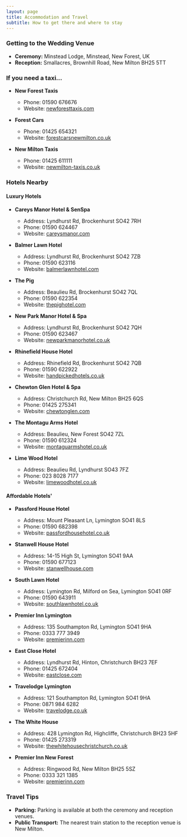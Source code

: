 ```yaml
---
layout: page
title: Accommodation and Travel
subtitle: How to get there and where to stay
---
```


### Getting to the Wedding Venue

- **Ceremony:** Minstead Lodge, Minstead, New Forest, UK
- **Reception:** Smallacres, Brownhill Road, New Milton BH25 5TT

### If you need a taxi...

- **New Forest Taxis**
  - Phone: 01590 676676
  - Website: [newforesttaxis.com](http://www.newforesttaxis.com)

- **Forest Cars**
  - Phone: 01425 654321
  - Website: [forestcarsnewmilton.co.uk](http://www.forestcarsnewmilton.co.uk)

- **New Milton Taxis**
  - Phone: 01425 611111
  - Website: [newmilton-taxis.co.uk](http://www.newmilton-taxis.co.uk)

### Hotels Nearby

#### Luxury Hotels

- **Careys Manor Hotel & SenSpa**
  - Address: Lyndhurst Rd, Brockenhurst SO42 7RH
  - Phone: 01590 624467
  - Website: [careysmanor.com](https://www.careysmanor.com)

- **Balmer Lawn Hotel**
  - Address: Lyndhurst Rd, Brockenhurst SO42 7ZB
  - Phone: 01590 623116
  - Website: [balmerlawnhotel.com](https://www.balmerlawnhotel.com)

- **The Pig**
  - Address: Beaulieu Rd, Brockenhurst SO42 7QL
  - Phone: 01590 622354
  - Website: [thepighotel.com](https://www.thepighotel.com)

- **New Park Manor Hotel & Spa**
  - Address: Lyndhurst Rd, Brockenhurst SO42 7QH
  - Phone: 01590 623467
  - Website: [newparkmanorhotel.co.uk](https://www.newparkmanorhotel.co.uk)

- **Rhinefield House Hotel**
  - Address: Rhinefield Rd, Brockenhurst SO42 7QB
  - Phone: 01590 622922
  - Website: [handpickedhotels.co.uk](https://www.handpickedhotels.co.uk/rhinefieldhouse)

- **Chewton Glen Hotel & Spa**
  - Address: Christchurch Rd, New Milton BH25 6QS
  - Phone: 01425 275341
  - Website: [chewtonglen.com](https://www.chewtonglen.com)

- **The Montagu Arms Hotel**
  - Address: Beaulieu, New Forest SO42 7ZL
  - Phone: 01590 612324
  - Website: [montaguarmshotel.co.uk](https://www.montaguarmshotel.co.uk)

- **Lime Wood Hotel**
  - Address: Beaulieu Rd, Lyndhurst SO43 7FZ
  - Phone: 023 8028 7177
  - Website: [limewoodhotel.co.uk](https://www.limewoodhotel.co.uk)

#### Affordable Hotels'

- **Passford House Hotel**
  - Address: Mount Pleasant Ln, Lymington SO41 8LS
  - Phone: 01590 682398
  - Website: [passfordhousehotel.co.uk](https://www.passfordhousehotel.co.uk)

- **Stanwell House Hotel**
  - Address: 14-15 High St, Lymington SO41 9AA
  - Phone: 01590 677123
  - Website: [stanwellhouse.com](https://www.stanwellhouse.com)

- **South Lawn Hotel**
  - Address: Lymington Rd, Milford on Sea, Lymington SO41 0RF
  - Phone: 01590 643911
  - Website: [southlawnhotel.co.uk](https://www.southlawnhotel.co.uk)

- **Premier Inn Lymington**
  - Address: 135 Southampton Rd, Lymington SO41 9HA
  - Phone: 0333 777 3949
  - Website: [premierinn.com](https://www.premierinn.com)

- **East Close Hotel**
  - Address: Lyndhurst Rd, Hinton, Christchurch BH23 7EF
  - Phone: 01425 672404
  - Website: [eastclose.com](https://www.eastclose.com)

- **Travelodge Lymington**
  - Address: 121 Southampton Rd, Lymington SO41 9HA
  - Phone: 0871 984 6282
  - Website: [travelodge.co.uk](https://www.travelodge.co.uk)

- **The White House**
  - Address: 428 Lymington Rd, Highcliffe, Christchurch BH23 5HF
  - Phone: 01425 273319
  - Website: [thewhitehousechristchurch.co.uk](https://www.thewhitehousechristchurch.co.uk)
  
- **Premier Inn New Forest**
  - Address: Ringwood Rd, New Milton BH25 5SZ
  - Phone: 0333 321 1385
  - Website: [premierinn.com](https://www.premierinn.com)
  
### Travel Tips

- **Parking:** Parking is available at both the ceremony and reception venues.
- **Public Transport:** The nearest train station to the reception venue is New Milton.


